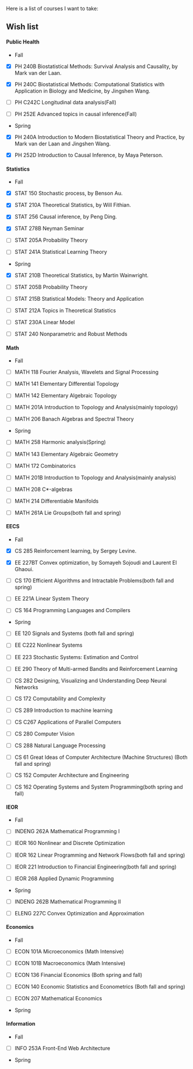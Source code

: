 Here is a list of courses I want to take:

## Wish list


#### Public Health

- Fall

- [x] PH 240B Biostatistical Methods: Survival Analysis and Causality, by Mark van der Laan.

- [x] PH 240C Biostatistical Methods: Computational Statistics with Application in Biology and Medicine, by Jingshen Wang.

- [ ] PH C242C Longitudinal data analysis(Fall)

- [ ] PH 252E  Advanced topics in causal inference(Fall)

- Spring

- [x] PH 240A Introduction to Modern Biostatistical Theory and Practice, by Mark van der Laan and Jingshen Wang.

- [x] PH 252D Introduction to Causal Inference, by Maya Peterson.

#### Statistics

- Fall

- [x] STAT 150 Stochastic process, by Benson Au.

- [x] STAT 210A Theoretical Statistics, by Will Fithian.

- [x] STAT 256 Causal inference, by Peng Ding.

- [x] STAT 278B Neyman Seminar

- [ ] STAT 205A Probability Theory

- [ ] STAT 241A Statistical Learning Theory

- Spring

- [x] STAT 210B Theoretical Statistics, by Martin Wainwright.

- [ ] STAT 205B Probability Theory

- [ ] STAT 215B Statistical Models: Theory and Application

- [ ] STAT 212A Topics in Theoretical Statistics

- [ ] STAT 230A Linear Model

- [ ] STAT 240 Nonparametric and Robust Methods

#### Math

- Fall

- [ ] MATH 118 Fourier Analysis, Wavelets and Signal Processing

- [ ] MATH 141 Elementary Differential Topology

- [ ] MATH 142 Elementary Algebraic Topology

- [ ] MATH 201A Introduction to Topology and Analysis(mainly topology)

- [ ] MATH 206 Banach Algebras and Spectral Theory

- Spring

- [ ] MATH 258 Harmonic analysis(Spring)

- [ ] MATH 143 Elementary Algebraic Geometry

- [ ] MATH 172 Combinatorics

- [ ] MATH 201B Introduction to Topology and Analysis(mainly analysis)

- [ ] MATH 208 C*-algebras

- [ ] MATH 214 Differentiable Manifolds

- [ ] MATH 261A Lie Groups(both fall and spring)

#### EECS

- Fall

- [x] CS 285 Reinforcement learning, by Sergey Levine.

- [x] EE 227BT Convex optimization, by Somayeh Sojoudi and Laurent El Ghaoui.

- [ ]  CS 170 Efficient Algorithms and Intractable Problems(both fall and spring)

- [ ]  EE 221A Linear System Theory

- [ ]  CS 164 Programming Languages and Compilers

- Spring

- [ ]  EE 120 Signals and Systems (both fall and spring)

- [ ]  EE C222 Nonlinear Systems

- [ ]  EE 223 Stochastic Systems: Estimation and Control

- [ ]  EE 290 Theory of Multi-armed Bandits and Reinforcement Learning

- [ ]  CS 282 Designing, Visualizing and Understanding Deep Neural Networks

- [ ]  CS 172 Computability and Complexity

- [ ]  CS 289 Introduction to machine learning

- [ ]  CS C267 Applications of Parallel Computers

- [ ]  CS 280 Computer Vision

- [ ]  CS 288 Natural Language Processing

- [ ]  CS 61 Great Ideas of Computer Architecture (Machine Structures) (Both fall and spring)

- [ ]  CS 152 Computer Architecture and Engineering

- [ ]  CS 162 Operating Systems and System Programming(both spring and fall)



#### IEOR

- Fall

- [ ]  INDENG 262A Mathematical Programming I

- [ ]  IEOR 160 Nonlinear and Discrete Optimization

- [ ] IEOR 162 Linear Programming and Network Flows(both fall and spring)

- [ ]  IEOR 221 Introduction to Financial Engineering(both fall and spring)

- [ ]  IEOR 268 Applied Dynamic Programming

- Spring

- [ ]  INDENG 262B Mathematical Programming II

- [ ]  ELENG 227C Convex Optimization and Approximation

#### Economics

- Fall

- [ ]  ECON 101A Microeconomics (Math Intensive)

- [ ]  ECON 101B Macroeconomics (Math Intensive)

- [ ]  ECON 136 Financial Economics (Both spring and fall)

- [ ]  ECON 140 Economic Statistics and Econometrics (Both fall and spring)

- [ ]  ECON 207 Mathematical Economics

- Spring

#### Information

- Fall

- [ ]  INFO 253A Front-End Web Architecture

- Spring
